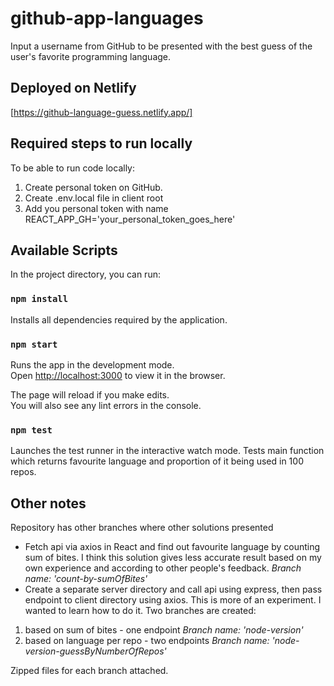# github-app-languages
Input a username from GitHub to be presented with the best guess of the user's favorite programming language.

## Deployed on Netlify
[https://github-language-guess.netlify.app/]

## Required steps to run locally

To be able to run code locally: 
1. Create personal token on GitHub. 
2. Create .env.local file in client root
3. Add you personal token with name REACT_APP_GH='your_personal_token_goes_here'


## Available Scripts 

In the project directory, you can run:

### `npm install`

Installs all dependencies required by the application.

### `npm start`

Runs the app in the development mode.\
Open [http://localhost:3000](http://localhost:3000) to view it in the browser.

The page will reload if you make edits.\
You will also see any lint errors in the console.

### `npm test`

Launches the test runner in the interactive watch mode.
Tests main function which returns favourite language and proportion of it being used in 100 repos.

## Other notes

Repository has other branches where other solutions presented
- Fetch api via axios in React and find out favourite language by counting sum of bites. I think this solution gives less accurate result based on my own experience and according to other people's feedback.
*Branch name: 'count-by-sumOfBites'*
- Create a separate server directory and call api using express, then pass endpoint to client directory using axios. This is more of an experiment. I wanted to learn how to do it. 
Two branches are created: 
1. based on sum of bites - one endpoint *Branch name: 'node-version'*
2. based on language per repo - two endpoints *Branch name: 'node-version-guessByNumberOfRepos'*

Zipped files for each branch attached.

